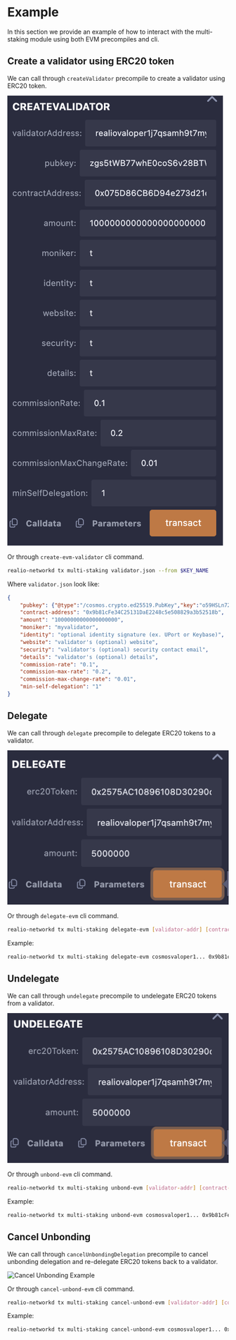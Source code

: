 <!--
order: 7
-->

# Example

In this section we provide an example of how to interact with the multi-staking module using both EVM precompiles and cli.

## Create a validator using ERC20 token

We can call through `createValidator` precompile to create a validator using ERC20 token.

![Create Validator Example](./imgs/createVal.png)

Or through `create-evm-validator` cli command.

```bash
realio-networkd tx multi-staking validator.json --from $KEY_NAME
```

Where `validator.json` look like:

```json
{
    "pubkey": {"@type":"/cosmos.crypto.ed25519.PubKey","key":"o59HSLn72AEh0dy4XKmZsFRJQMWL6aRxUeYr+1V1GBU="},
    "contract-address": "0x9b81cFe34C25131DaE2248c5e508829a3b52518b",
    "amount": "10000000000000000000",
    "moniker": "myvalidator",
    "identity": "optional identity signature (ex. UPort or Keybase)",
    "website": "validator's (optional) website",
    "security": "validator's (optional) security contact email",
    "details": "validator's (optional) details",
    "commission-rate": "0.1",
    "commission-max-rate": "0.2",
    "commission-max-change-rate": "0.01",
    "min-self-delegation": "1"
}
```

## Delegate

We can call through `delegate` precompile to delegate ERC20 tokens to a validator.

![Delegate Example](./imgs/delegate.png)

Or through `delegate-evm` cli command.

```bash
realio-networkd tx multi-staking delegate-evm [validator-addr] [contract-addr] [amount] --from $KEY_NAME
```

Example:

```bash
realio-networkd tx multi-staking delegate-evm cosmosvaloper1... 0x9b81cFe34C25131DaE2248c5e508829a3b52518b 1000000000000000000 --from $KEY_NAME
```

## Undelegate

We can call through `undelegate` precompile to undelegate ERC20 tokens from a validator.

![Undelegate Example](./imgs/undelegate.png)

Or through `unbond-evm` cli command.

```bash
realio-networkd tx multi-staking unbond-evm [validator-addr] [contract-addr] [amount] --from $KEY_NAME
```

Example:

```bash
realio-networkd tx multi-staking unbond-evm cosmosvaloper1... 0x9b81cFe34C25131DaE2248c5e508829a3b52518b 1000000000000000000 --from $KEY_NAME
```

## Cancel Unbonding

We can call through `cancelUnbondingDelegation` precompile to cancel unbonding delegation and re-delegate ERC20 tokens back to a validator.

![Cancel Unbonding Example](./imgs/cancelUnbond.png)

Or through `cancel-unbond-evm` cli command.

```bash
realio-networkd tx multi-staking cancel-unbond-evm [validator-addr] [contract-addr] [amount] [creation-height] --from $KEY_NAME
```

Example:

```bash
realio-networkd tx multi-staking cancel-unbond-evm cosmosvaloper1... 0x9b81cFe34C25131DaE2248c5e508829a3b52518b 1000000000000000000 12345 --from $KEY_NAME
```
